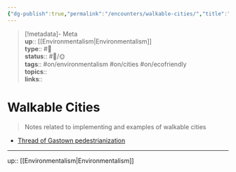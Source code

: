 ```yaml
---
{"dg-publish":true,"permalink":"/encounters/walkable-cities/","title":"Walkable Cities","tags":["📝","📝/🌞","on/cities","on/ecofriendly","on/environmentalism"]}
---
```



> [!metadata]- Meta  
> **up**:: [[Environmentalism\|Environmentalism]]  
> **type**:: #📝  
> **status**:: #📝/🌞  
> **tags**:: #on/environmentalism #on/cities #on/ecofriendly  
> **topics**::  
> **links**::

# Walkable Cities

> Notes related to implementing and examples of walkable cities 

- [Thread of Gastown pedestrianization](https://x.com/leehaber/status/1807133455802830907?s=46)

---
up:: [[Environmentalism\|Environmentalism]]

